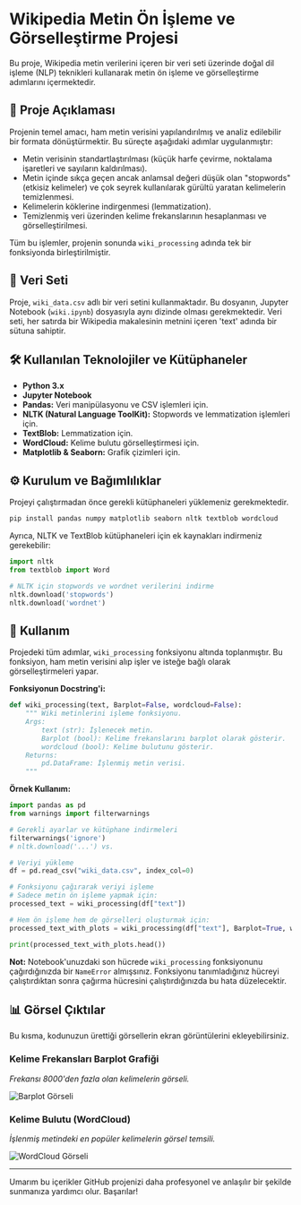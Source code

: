 
# Wikipedia Metin Ön İşleme ve Görselleştirme Projesi

Bu proje, Wikipedia metin verilerini içeren bir veri seti üzerinde doğal dil işleme (NLP) teknikleri kullanarak metin ön işleme ve görselleştirme adımlarını içermektedir.

## 📝 Proje Açıklaması

Projenin temel amacı, ham metin verisini yapılandırılmış ve analiz edilebilir bir formata dönüştürmektir. Bu süreçte aşağıdaki adımlar uygulanmıştır:
- Metin verisinin standartlaştırılması (küçük harfe çevirme, noktalama işaretleri ve sayıların kaldırılması).
- Metin içinde sıkça geçen ancak anlamsal değeri düşük olan "stopwords" (etkisiz kelimeler) ve çok seyrek kullanılarak gürültü yaratan kelimelerin temizlenmesi.
- Kelimelerin köklerine indirgenmesi (lemmatization).
- Temizlenmiş veri üzerinden kelime frekanslarının hesaplanması ve görselleştirilmesi.

Tüm bu işlemler, projenin sonunda `wiki_processing` adında tek bir fonksiyonda birleştirilmiştir.

## 📁 Veri Seti

Proje, `wiki_data.csv` adlı bir veri setini kullanmaktadır. Bu dosyanın, Jupyter Notebook (`wiki.ipynb`) dosyasıyla aynı dizinde olması gerekmektedir. Veri seti, her satırda bir Wikipedia makalesinin metnini içeren 'text' adında bir sütuna sahiptir.

## 🛠️ Kullanılan Teknolojiler ve Kütüphaneler

- **Python 3.x**
- **Jupyter Notebook**
- **Pandas:** Veri manipülasyonu ve CSV işlemleri için.
- **NLTK (Natural Language ToolKit):** Stopwords ve lemmatization işlemleri için.
- **TextBlob:** Lemmatization için.
- **WordCloud:** Kelime bulutu görselleştirmesi için.
- **Matplotlib & Seaborn:** Grafik çizimleri için.

## ⚙️ Kurulum ve Bağımlılıklar

Projeyi çalıştırmadan önce gerekli kütüphaneleri yüklemeniz gerekmektedir.

```bash
pip install pandas numpy matplotlib seaborn nltk textblob wordcloud
```

Ayrıca, NLTK ve TextBlob kütüphaneleri için ek kaynakları indirmeniz gerekebilir:
```python
import nltk
from textblob import Word

# NLTK için stopwords ve wordnet verilerini indirme
nltk.download('stopwords')
nltk.download('wordnet')
```

## 🚀 Kullanım

Projedeki tüm adımlar, `wiki_processing` fonksiyonu altında toplanmıştır. Bu fonksiyon, ham metin verisini alıp işler ve isteğe bağlı olarak görselleştirmeleri yapar.

**Fonksiyonun Docstring'i:**
```python
def wiki_processing(text, Barplot=False, wordcloud=False):
    """ Wiki metinlerini işleme fonksiyonu.
    Args:
        text (str): İşlenecek metin.
        Barplot (bool): Kelime frekanslarını barplot olarak gösterir.
        wordcloud (bool): Kelime bulutunu gösterir.
    Returns:
        pd.DataFrame: İşlenmiş metin verisi.
    """
```

**Örnek Kullanım:**

```python
import pandas as pd
from warnings import filterwarnings

# Gerekli ayarlar ve kütüphane indirmeleri
filterwarnings('ignore')
# nltk.download('...') vs.

# Veriyi yükleme
df = pd.read_csv("wiki_data.csv", index_col=0)

# Fonksiyonu çağırarak veriyi işleme
# Sadece metin ön işleme yapmak için:
processed_text = wiki_processing(df["text"])

# Hem ön işleme hem de görselleri oluşturmak için:
processed_text_with_plots = wiki_processing(df["text"], Barplot=True, wordcloud=True)

print(processed_text_with_plots.head())
```
**Not:** Notebook'unuzdaki son hücrede `wiki_processing` fonksiyonunu çağırdığınızda bir `NameError` almışsınız. Fonksiyonu tanımladığınız hücreyi çalıştırdıktan sonra çağırma hücresini çalıştırdığınızda bu hata düzelecektir.

## 📊 Görsel Çıktılar

Bu kısma, kodunuzun ürettiği görsellerin ekran görüntülerini ekleyebilirsiniz.

### Kelime Frekansları Barplot Grafiği
*Frekansı 8000'den fazla olan kelimelerin görseli.*

![Barplot Görseli](path/to/barplot_image.png)

### Kelime Bulutu (WordCloud)
*İşlenmiş metindeki en popüler kelimelerin görsel temsili.*

![WordCloud Görseli](path/to/wordcloud_image.png)

---

Umarım bu içerikler GitHub projenizi daha profesyonel ve anlaşılır bir şekilde sunmanıza yardımcı olur. Başarılar!
